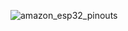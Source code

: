 ![amazon_esp32_pinouts](https://github.com/An-GG/carthing/assets/20458990/ae61688d-279f-4579-9a91-5a9159761eda)
